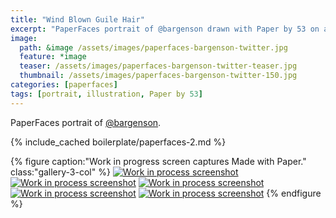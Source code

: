 ```yaml
---
title: "Wind Blown Guile Hair"
excerpt: "PaperFaces portrait of @bargenson drawn with Paper by 53 on an iPad."
image: 
  path: &image /assets/images/paperfaces-bargenson-twitter.jpg 
  feature: *image
  teaser: /assets/images/paperfaces-bargenson-twitter-teaser.jpg
  thumbnail: /assets/images/paperfaces-bargenson-twitter-150.jpg
categories: [paperfaces]
tags: [portrait, illustration, Paper by 53]
---
```


PaperFaces portrait of [@bargenson](https://twitter.com/bargenson).

{% include_cached boilerplate/paperfaces-2.md %}

{% figure caption:"Work in progress screen captures Made with Paper." class:"gallery-3-col" %}
[![Work in process screenshot](/assets/images/paperfaces-bargenson-process-1-600.jpg)](/assets/images/paperfaces-bargenson-process-1-lg.jpg) [![Work in process screenshot](/assets/images/paperfaces-bargenson-process-2-600.jpg)](/assets/images/paperfaces-bargenson-process-2-lg.jpg) [![Work in process screenshot](/assets/images/paperfaces-bargenson-process-3-600.jpg)](/assets/images/paperfaces-bargenson-process-3-lg.jpg) [![Work in process screenshot](/assets/images/paperfaces-bargenson-process-4-600.jpg)](/assets/images/paperfaces-bargenson-process-4-lg.jpg) [![Work in process screenshot](/assets/images/paperfaces-bargenson-process-4-600.jpg)](/assets/images/paperfaces-bargenson-process-4-lg.jpg)
{% endfigure %}
